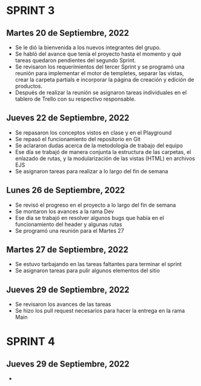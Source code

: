 # SPRINT 3

## Martes 20 de Septiembre, 2022
* Se le dió la bienvenida a los nuevos integrantes del grupo. 
* Se habló del avance que tenía el proyecto hasta el momento y qué tareas quedaron pendientes del segundo Sprint.
* Se revisaron los requerimientos del tercer Sprint y se programó una reunión para implementar el motor de templetes, separar las vistas, crear la carpeta partials e incorporar la página de creación y edición de productos.
* Después de realizar la reunión se asignaron tareas individuales en el tablero de Trello con su respectivo responsable.

## Jueves 22 de Septiembre, 2022
* Se repasaron los conceptos vistos en clase y en el Playground
* Se repasó el funcionamiento del repositorio en Git
* Se aclararon dudas acerca de la metodología de trabajo del equipo
* Ese día se trabajó de manera conjunta la estructura de las carpetas, el enlazado de rutas, y la modularización 
de las vistas (HTML) en archivos EJS
* Se asignaron tareas para realizar a lo largo del fin de semana

## Lunes 26 de Septiembre, 2022
* Se revisó el progreso en el proyecto a lo largo del fin de semana
* Se montaron los avances a la rama Dev
* Ese día se trabajó en resolver algunos bugs que había en el funcionamiento del header y algunas rutas
* Se programó una reunión para el Martes 27

## Martes 27 de Septiembre, 2022
* Se estuvo tarbajando en las tareas faltantes para terminar el sprint
* Se asignaron tareas para pulir algunos elementos del sitio

## Jueves 29 de Septiembre, 2022
* Se revisaron los avances de las tareas
* Se hizo los pull request necesarios para hacer la entrega en la rama Main


# SPRINT 4

## Jueves 29 de Septiembre, 2022
*
